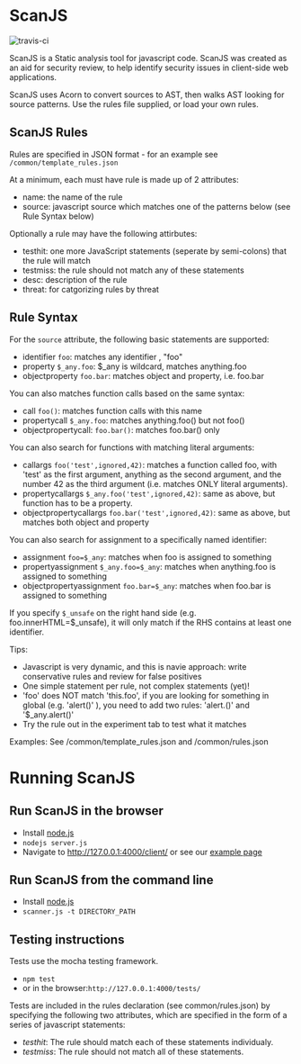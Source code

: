 ScanJS
======

![travis-ci](https://travis-ci.org/mozilla/scanjs.svg)

ScanJS is a Static analysis tool for javascript code. ScanJS was created as an aid for security review, to help identify security issues in client-side web applications.

ScanJS uses Acorn to convert sources to AST, then walks AST looking for source patterns. Use the rules file supplied, or load your own rules. 

ScanJS Rules
------------------------
Rules are specified in JSON format - for an example see ```/common/template_rules.json```

At a minimum, each must have rule is made up of 2 attributes:
- name: the name of the rule
- source: javascript source which matches one of the patterns below (see Rule Syntax below)

Optionally a rule may have the following attirbutes:
- testhit: one more JavaScript statements (seperate by semi-colons) that the rule will match
- testmiss: the rule should not match any of these statements
- desc: description of the rule
- threat: for catgorizing rules by threat


Rule Syntax
------------------------

For the `source` attribute, the following basic statements are supported:
- identifier `foo`: matches any identifier ,  "foo"
- property `$_any.foo`: $_any is wildcard, matches anything.foo
- objectproperty `foo.bar`: matches object and property, i.e. foo.bar

You can also matches function calls based on the same syntax:
- call `foo()`: matches function calls with this name
- propertycall `$_any.foo`: matches anything.foo() but not foo()
- objectpropertycall: `foo.bar()`: matches foo.bar() only

You can also search for functions with matching literal arguments:

- callargs `foo('test',ignored,42)`: matches a function called foo, with 'test' as the first argument, anything as the second argument, and the number 42 as the third argument (i.e. matches ONLY literal arguments).
- propertycallargs `$_any.foo('test',ignored,42)`: same as above, but function has to be a property.
- objectpropertycallargs `foo.bar('test',ignored,42)`: same as above, but matches both object and property

You can also search for assignment to a specifically named identifier:

- assignment `foo=$_any`: matches when foo is assigned to something
- propertyassignment `$_any.foo=$_any`: matches when anything.foo is assigned to something
- objectpropertyassignment `foo.bar=$_any`: matches when foo.bar is assigned to something

If you specify `$_unsafe` on the right hand side (e.g. foo.innerHTML=$_unsafe), it will only match if the RHS contains at least one identifier.

Tips:
- Javascript is very dynamic, and this is navie approach: write conservative rules and review for false positives
- One simple statement per rule, not complex statements (yet)! 
- 'foo' does NOT match 'this.foo', if you are looking for something in global (e.g. 'alert()' ), you need to add two rules: 'alert.()' and '$_any.alert()'
- Try the rule out in the experiment tab to test what it matches


Examples:
See /common/template_rules.json and /common/rules.json

Running ScanJS
======================

Run ScanJS in the browser
------------------------
- Install [node.js](http://nodejs.org/)
- ```nodejs server.js```
- Navigate to http://127.0.0.1:4000/client/ or see our [example page](http://mozilla.github.io/scanjs/client/)

Run ScanJS from the command line
------------------------
- Install [node.js](http://nodejs.org/)
- ```scanner.js -t DIRECTORY_PATH```

Testing instructions
------------------------
Tests use the mocha testing framework.

- `npm test` 
- or in the browser:```http://127.0.0.1:4000/tests/```

Tests are included in the rules declaration (see common/rules.json) by specifying the following two attributes, which are specified in the form of a series of javascript statements:

- _testhit_: The rule should match each of these statements individualy. 
- _testmiss_: The rule should not match all of these statements.


